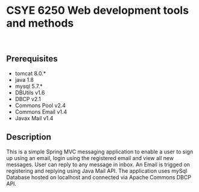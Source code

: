 
# CSYE 6250 Web development tools and methods #

<br/>


## Prerequisites ##
* tomcat 8.0.*
* java 1.8
* mysql 5.7.*
* DBUtils  v1.6
* DBCP v2.1
* Commons Pool v2.4
* Commons Email v1.4
* Javax Mail v1.4

## Description ##

This is a simple Spring MVC messaging application to enable a user to sign up using an email, login using the registered email and 
view all new messages. User can reply to any message in inbox. An Email is trigged on registering and replying using Java Mail API. 
The application uses mySql Database hosted on localhost and connected via Apache Commons DBCP API.

